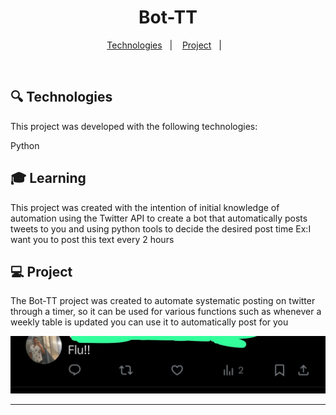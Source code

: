 <h1 align="center"> Bot-TT </h1>

<p align="center">

<p align="center">
  <a href="#-Technologies">Technologies</a>&nbsp;&nbsp;&nbsp;|&nbsp;&nbsp;&nbsp;
  <a href="#-Project">Project</a>&nbsp;&nbsp;&nbsp;|&nbsp;&nbsp;&nbsp;
</p>


<br>

## 🔍 Technologies

This project was developed with the following technologies:

Python

## 🎓 Learning

 This project was created with the intention of initial knowledge of automation using the Twitter API to create a bot that automatically posts tweets to you and using python tools to decide the desired post time Ex:I want you to post this text every 2 hours

## 💻 Project

The Bot-TT project was created to automate systematic posting on twitter through a timer, so it can be used for various functions such as whenever a weekly table is updated you can use it to automatically post for you

![alt text](wpp.png)

---
